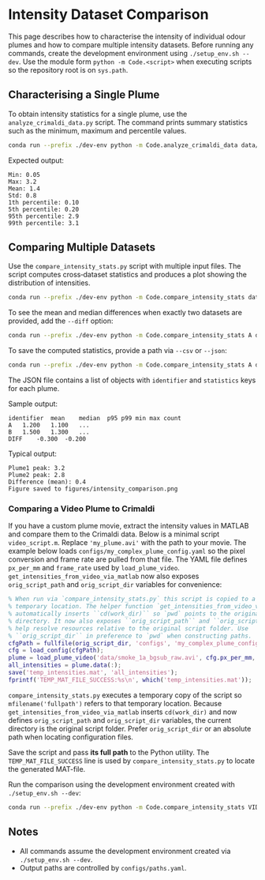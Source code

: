 # Intensity Dataset Comparison

This page describes how to characterise the intensity of individual odour plumes and how to compare multiple intensity datasets.
Before running any commands, create the development environment using `./setup_env.sh --dev`.
Use the module form `python -m Code.<script>` when executing scripts so the repository root is on `sys.path`.

## Characterising a Single Plume

To obtain intensity statistics for a single plume, use the `analyze_crimaldi_data.py` script. The command prints summary statistics such as the minimum, maximum and percentile values.

```bash
conda run --prefix ./dev-env python -m Code.analyze_crimaldi_data data/raw/plume1.hdf5
```

Expected output:

```
Min: 0.05
Max: 3.2
Mean: 1.4
Std: 0.8
1th percentile: 0.10
5th percentile: 0.20
95th percentile: 2.9
99th percentile: 3.1
```

## Comparing Multiple Datasets

Use the `compare_intensity_stats.py` script with multiple input files. The script computes cross‑dataset statistics and produces a plot showing the distribution of intensities.

```bash
conda run --prefix ./dev-env python -m Code.compare_intensity_stats data/raw/plume1.hdf5 data/raw/plume2.hdf5
```

To see the mean and median differences when exactly two datasets are provided, add the `--diff` option:

```bash
conda run --prefix ./dev-env python -m Code.compare_intensity_stats A data/raw/plume1.hdf5 B data/raw/plume2.hdf5 --diff
```

To save the computed statistics, provide a path via `--csv` or `--json`:

```bash
conda run --prefix ./dev-env python -m Code.compare_intensity_stats A data/raw/plume1.hdf5 B data/raw/plume2.hdf5 --json results/stats.json
```
The JSON file contains a list of objects with ``identifier`` and ``statistics`` keys for each plume.

Sample output:

```
identifier	mean	median	p95	p99	min	max	count
A	1.200	1.100	...
B	1.500	1.300	...
DIFF	-0.300	-0.200				
```

Typical output:

```
Plume1 peak: 3.2
Plume2 peak: 2.8
Difference (mean): 0.4
Figure saved to figures/intensity_comparison.png
```

### Comparing a Video Plume to Crimaldi

If you have a custom plume movie, extract the intensity values in MATLAB and compare
them to the Crimaldi data. Below is a minimal script `video_script.m`. Replace
`'my_plume.avi'` with the path to your movie. The example below loads
`configs/my_complex_plume_config.yaml` so the pixel conversion and frame rate
are pulled from that file. The YAML file defines `px_per_mm` and
`frame_rate` used by `load_plume_video`.
`get_intensities_from_video_via_matlab` now also exposes ``orig_script_path`` and
``orig_script_dir`` variables for convenience:

```matlab
% When run via `compare_intensity_stats.py` this script is copied to a
% temporary location. The helper function `get_intensities_from_video_via_matlab`
% automatically inserts ``cd(work_dir)`` so `pwd` points to the original
% directory. It now also exposes ``orig_script_path`` and ``orig_script_dir`` to
% help resolve resources relative to the original script folder. Use
% ``orig_script_dir`` in preference to `pwd` when constructing paths.
cfgPath = fullfile(orig_script_dir, 'configs', 'my_complex_plume_config.yaml');
cfg = load_config(cfgPath);
plume = load_plume_video('data/smoke_1a_bgsub_raw.avi', cfg.px_per_mm, cfg.frame_rate);
all_intensities = plume.data(:);
save('temp_intensities.mat', 'all_intensities');
fprintf('TEMP_MAT_FILE_SUCCESS:%s\n', which('temp_intensities.mat'));
```

`compare_intensity_stats.py` executes a temporary copy of the script so
``mfilename('fullpath')`` refers to that temporary location. Because
``get_intensities_from_video_via_matlab`` inserts ``cd(work_dir)`` and now
defines ``orig_script_path`` and ``orig_script_dir`` variables, the
current directory is the original script folder. Prefer ``orig_script_dir``
or an absolute path when locating configuration files.

Save the script and pass **its full path** to the Python utility. The
`TEMP_MAT_FILE_SUCCESS` line is used by `compare_intensity_stats.py` to locate the
generated MAT-file.

Run the comparison using the development environment created with `./setup_env.sh --dev`:

```bash
conda run --prefix ./dev-env python -m Code.compare_intensity_stats VID video path/to/video_script.m CRIM crimaldi data/10302017_10cms_bounded.hdf5 --matlab_exec /path/to/matlab
```

## Notes

- All commands assume the development environment created via `./setup_env.sh --dev`.
- Output paths are controlled by `configs/paths.yaml`.
